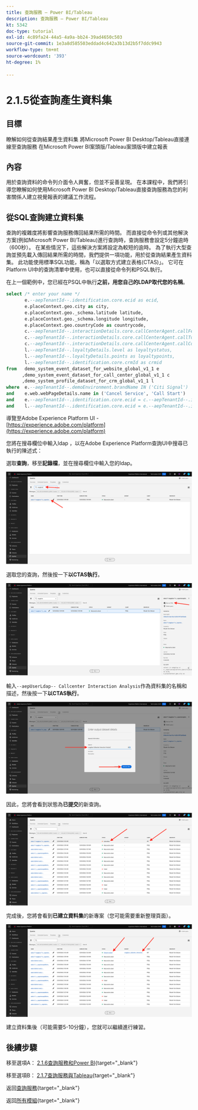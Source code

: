 ```yaml
---
title: 查詢服務 — Power BI/Tableau
description: 查詢服務 — Power BI/Tableau
kt: 5342
doc-type: tutorial
exl-id: 4c89fa24-44a5-4a9a-bb24-39ad4650c503
source-git-commit: 1e3a8d585503eddad4c642a3b13d2b5f7ddc9943
workflow-type: tm+mt
source-wordcount: '393'
ht-degree: 1%

---
```


# 2.1.5從查詢產生資料集

## 目標

瞭解如何從查詢結果產生資料集
將Microsoft Power BI Desktop/Tableau直接連線至查詢服務
在Microsoft Power BI案頭版/Tableau案頭版中建立報表

## 內容

用於查詢資料的命令列介面令人興奮，但並不妥善呈現。 在本課程中，我們將引導您瞭解如何使用Microsoft Power BI Desktop/Tableau直接查詢服務為您的利害關係人建立視覺報表的建議工作流程。

## 從SQL查詢建立資料集

查詢的複雜度將影響查詢服務傳回結果所需的時間。 而直接從命令列或其他解決方案(例如Microsoft Power BI/Tableau)進行查詢時，查詢服務會設定5分鐘逾時（600秒）。 在某些情況下，這些解決方案將設定為較短的逾時。 為了執行大型查詢並預先載入傳回結果所需的時間，我們提供一項功能，用於從查詢結果產生資料集。 此功能使用標準SQL功能，稱為「以選取方式建立表格(CTAS)」。 它可在Platform UI中的查詢清單中使用，也可以直接從命令列和PSQL執行。

在上一個範例中，您已經在PSQL中執行&#x200B;**之前，用您自己的LDAP取代您的名稱**。

```sql
select /* enter your name */
       e.--aepTenantId--.identification.core.ecid as ecid,
       e.placeContext.geo.city as city,
       e.placeContext.geo._schema.latitude latitude,
       e.placeContext.geo._schema.longitude longitude,
       e.placeContext.geo.countryCode as countrycode,
       c.--aepTenantId--.interactionDetails.core.callCenterAgent.callFeeling as callFeeling,
       c.--aepTenantId--.interactionDetails.core.callCenterAgent.callTopic as callTopic,
       c.--aepTenantId--.interactionDetails.core.callCenterAgent.callContractCancelled as contractCancelled,
       l.--aepTenantId--.loyaltyDetails.level as loyaltystatus,
       l.--aepTenantId--.loyaltyDetails.points as loyaltypoints,
       l.--aepTenantId--.identification.core.crmId as crmid
from   demo_system_event_dataset_for_website_global_v1_1 e
      ,demo_system_event_dataset_for_call_center_global_v1_1 c
      ,demo_system_profile_dataset_for_crm_global_v1_1 l
where  e.--aepTenantId--.demoEnvironment.brandName IN ('Citi Signal')
and    e.web.webPageDetails.name in ('Cancel Service', 'Call Start')
and    e.--aepTenantId--.identification.core.ecid = c.--aepTenantId--.identification.core.ecid
and    l.--aepTenantId--.identification.core.ecid = e.--aepTenantId--.identification.core.ecid;
```

導覽至Adobe Experience Platform UI - [https://experience.adobe.com/platform](https://experience.adobe.com/platform)

您將在搜尋欄位中輸入ldap ，以在Adobe Experience Platform查詢UI中搜尋已執行的陳述式：

選取&#x200B;**查詢**，移至&#x200B;**記錄檔**，並在搜尋欄位中輸入您的ldap。

![search-query-for-ctas.png](./images/searchqueryforctas.png)

選取您的查詢，然後按一下&#x200B;**以CTAS執行**。

![search-query-for-ctas.png](./images/searchqueryforctasa.png)

輸入`--aepUserLdap-- Callcenter Interaction Analysis`作為資料集的名稱和描述，然後按一下&#x200B;**以CTAS執行**。

![create-ctas-dataset.png](./images/createctasdataset.png)

因此，您將會看到狀態為&#x200B;**已提交**&#x200B;的新查詢。

![ctas-query-submitted.png](./images/ctasquerysubmitted.png)

完成後，您將會看到&#x200B;**已建立資料集**&#x200B;的新專案（您可能需要重新整理頁面）。

![ctas-dataset-created.png](./images/ctasdatasetcreated.png)

建立資料集後（可能需要5-10分鐘），您就可以繼續進行練習。

## 後續步驟

移至選項A： [2.1.6查詢服務和Power BI](./ex6.md){target="_blank"}

移至選項B： [2.1.7查詢服務與Tableau](./ex7.md){target="_blank"}

返回[查詢服務](./query-service.md){target="_blank"}

返回[所有模組](./../../../../overview.md){target="_blank"}

